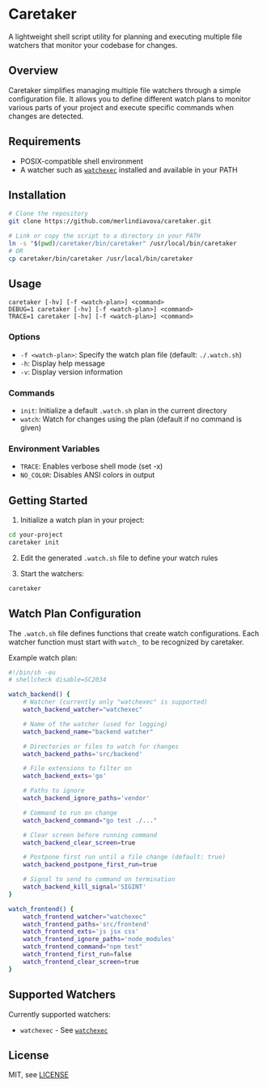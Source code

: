 # Caretaker

A lightweight shell script utility for planning and executing multiple file
watchers that monitor your codebase for changes.

## Overview

Caretaker simplifies managing multiple file watchers through a simple configuration file.
It allows you to define different watch plans to monitor various parts of your project and
execute specific commands when changes are detected.

## Requirements

-   POSIX-compatible shell environment
-   A watcher such as [`watchexec`](https://github.com/watchexec/watchexec)
    installed and available in your PATH

## Installation

```sh
# Clone the repository
git clone https://github.com/merlindiavova/caretaker.git

# Link or copy the script to a directory in your PATH
ln -s "$(pwd)/caretaker/bin/caretaker" /usr/local/bin/caretaker
# OR
cp caretaker/bin/caretaker /usr/local/bin/caretaker
```

## Usage

```
caretaker [-hv] [-f <watch-plan>] <command>
DEBUG=1 caretaker [-hv] [-f <watch-plan>] <command>
TRACE=1 caretaker [-hv] [-f <watch-plan>] <command>
```

### Options

-   `-f <watch-plan>`: Specify the watch plan file (default: `./.watch.sh`)
-   `-h`: Display help message
-   `-v`: Display version information

### Commands

-   `init`: Initialize a default `.watch.sh` plan in the current directory
-   `watch`: Watch for changes using the plan (default if no command is given)

### Environment Variables

-   `TRACE`: Enables verbose shell mode (set -x)
-   `NO_COLOR`: Disables ANSI colors in output

## Getting Started

1. Initialize a watch plan in your project:

```sh
cd your-project
caretaker init
```

2. Edit the generated `.watch.sh` file to define your watch rules

3. Start the watchers:

```sh
caretaker
```

## Watch Plan Configuration

The `.watch.sh` file defines functions that create watch configurations. Each watcher
function must start with `watch_` to be recognized by caretaker.

Example watch plan:

```sh
#!/bin/sh -eu
# shellcheck disable=SC2034

watch_backend() {
    # Watcher (currently only "watchexec" is supported)
    watch_backend_watcher="watchexec"

    # Name of the watcher (used for logging)
    watch_backend_name="backend watcher"

    # Directories or files to watch for changes
    watch_backend_paths='src/backend'

    # File extensions to filter on
    watch_backend_exts='go'

    # Paths to ignore
    watch_backend_ignore_paths='vendor'

    # Command to run on change
    watch_backend_command="go test ./..."

    # Clear screen before running command
    watch_backend_clear_screen=true

    # Postpone first run until a file change (default: true)
    watch_backend_postpone_first_run=true

    # Signal to send to command on termination
    watch_backend_kill_signal='SIGINT'
}

watch_frontend() {
    watch_frontend_watcher="watchexec"
    watch_frontend_paths='src/frontend'
    watch_frontend_exts='js jsx css'
    watch_frontend_ignore_paths='node_modules'
    watch_frontend_command="npm test"
    watch_frontend_first_run=false
    watch_frontend_clear_screen=true
}
```

## Supported Watchers

Currently supported watchers:

-   `watchexec` - See [`watchexec`](https://github.com/watchexec/watchexec)

## License

MIT, see [LICENSE](COPYING)
